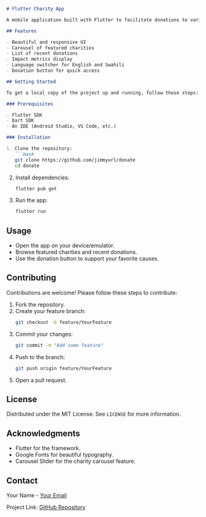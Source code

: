 
```markdown
# Flutter Charity App

A mobile application built with Flutter to facilitate donations to various charities and track recent donations.

## Features

- Beautiful and responsive UI
- Carousel of featured charities
- List of recent donations
- Impact metrics display
- Language switcher for English and Swahili
- Donation button for quick access

## Getting Started

To get a local copy of the project up and running, follow these steps:

### Prerequisites

- Flutter SDK
- Dart SDK
- An IDE (Android Studio, VS Code, etc.)

### Installation

1. Clone the repository:
   ```bash
   git clone https://github.com/jimmyurl/donate
   cd donate
   ```

2. Install dependencies:
   ```bash
   flutter pub get
   ```

3. Run the app:
   ```bash
   flutter run
   ```

## Usage

- Open the app on your device/emulator.
- Browse featured charities and recent donations.
- Use the donation button to support your favorite causes.

## Contributing

Contributions are welcome! Please follow these steps to contribute:

1. Fork the repository.
2. Create your feature branch:
   ```bash
   git checkout -b feature/YourFeature
   ```
3. Commit your changes:
   ```bash
   git commit -m "Add some feature"
   ```
4. Push to the branch:
   ```bash
   git push origin feature/YourFeature
   ```
5. Open a pull request.

## License

Distributed under the MIT License. See `LICENSE` for more information.

## Acknowledgments

- Flutter for the framework.
- Google Fonts for beautiful typography.
- Carousel Slider for the charity carousel feature.

## Contact

Your Name - [Your Email](mailto:jimmy.james365@gmail.com)

Project Link: [GitHub Repository](https://github.com/jimmyurl/donate)
```

